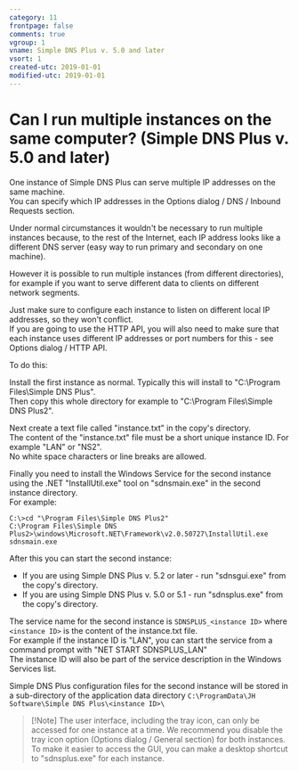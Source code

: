 ```yaml
---
category: 11
frontpage: false
comments: true
vgroup: 1
vname: Simple DNS Plus v. 5.0 and later
vsort: 1
created-utc: 2019-01-01
modified-utc: 2019-01-01
---
```

# Can I run multiple instances on the same computer? (Simple DNS Plus v. 5.0 and later)

One instance of Simple DNS Plus can serve multiple IP addresses on the same machine.  
You can specify which IP addresses in the Options dialog / DNS / Inbound Requests section.

Under normal circumstances it wouldn't be necessary to run multiple instances because, to the rest of the Internet, each IP address looks like a different DNS server (easy way to run primary and secondary on one machine).

However it is possible to run multiple instances (from different directories), for example if you want to serve different data to clients on different network segments.

Just make sure to configure each instance to listen on different local IP addresses, so they won't conflict.  
If you are going to use the HTTP API, you will also need to make sure that each instance uses different IP addresses or port numbers for this - see Options dialog / HTTP API.

To do this:

Install the first instance as normal. Typically this will install to "C:\Program Files\Simple DNS Plus".  
Then copy this whole directory for example to "C:\Program Files\Simple DNS Plus2".

Next create a text file called "instance.txt" in the copy's directory.  
The content of the "instance.txt" file must be a short unique instance ID. For example "LAN" or "NS2".  
No white space characters or line breaks are allowed.

Finally you need to install the Windows Service for the second instance using the .NET "InstallUtil.exe" tool on "sdnsmain.exe" in the second instance directory.  
For example:

```
C:\>cd "\Program Files\Simple DNS Plus2"  
C:\Program Files\Simple DNS Plus2>\windows\Microsoft.NET\Framework\v2.0.50727\InstallUtil.exe sdnsmain.exe  
```

After this you can start the second instance:  
- If you are using Simple DNS Plus v. 5.2 or later - run "sdnsgui.exe" from the copy's directory.  
- If you are using Simple DNS Plus v. 5.0 or 5.1 - run "sdnsplus.exe" from the copy's directory.

The service name for the second instance is `SDNSPLUS_<instance ID>` where `<instance ID>` is the content of the instance.txt file.  
For example if the instance ID is "LAN", you can start the service from a command prompt with "NET START SDNSPLUS_LAN"  
The instance ID will also be part of the service description in the Windows Services list.

Simple DNS Plus configuration files for the second instance will be stored in a sub-directory of the application data directory
`C:\ProgramData\JH Software\Simple DNS Plus\<instance ID>\`  

> [!Note] The user interface, including the tray icon, can only be accessed for one instance at a time. We recommend you disable the tray icon option (Options dialog / General section) for both instances.  
> To make it easier to access the GUI, you can make a desktop shortcut to "sdnsplus.exe" for each instance.
